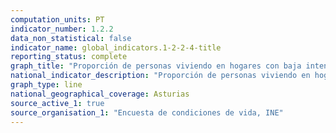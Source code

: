 ```yaml
---
computation_units: PT
indicator_number: 1.2.2
data_non_statistical: false
indicator_name: global_indicators.1-2-2-4-title
reporting_status: complete
graph_title: "Proporción de personas viviendo en hogares con baja intensidad de trabajo"
national_indicator_description: "Proporción de personas viviendo en hogares con baja intensidad de trabajo"
graph_type: line
national_geographical_coverage: Asturias
source_active_1: true
source_organisation_1: "Encuesta de condiciones de vida, INE"
---
```

